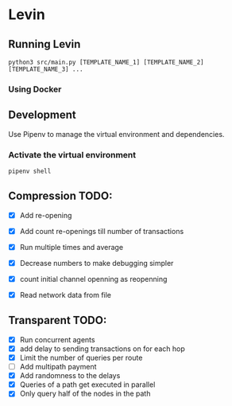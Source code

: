 
# Levin

## Running Levin
```shell
python3 src/main.py [TEMPLATE_NAME_1] [TEMPLATE_NAME_2] [TEMPLATE_NAME_3] ...
```

### Using Docker


## Development
Use Pipenv to manage the virtual environment and dependencies.

### Activate the virtual environment
```bash
pipenv shell
```

## Compression TODO:
- [X] Add re-opening
- [X] Add count re-openings till number of transactions
- [X] Run multiple times and average
- [X] Decrease numbers to make debugging simpler
- [X] count initial channel openning as reopenning
- [X] Read network data from file


## Transparent TODO:
- [X] Run concurrent agents
- [X] add delay to sending transactions on for each hop
- [X] Limit the number of queries per route
- [ ] Add multipath payment
- [X] Add randomness to the delays
- [X] Queries of a path get executed in parallel
- [X] Only query half of the nodes in the path

